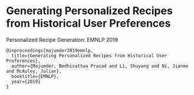 # Generating Personalized Recipes from Historical User Preferences
Personalized Recipe Generation: EMNLP 2019


```
@inproceedings{majumder2019emnlp,
  title={Generating Personalized Recipes from Historical User Preferences},
  author={Majumder, Bodhisattwa Prasad and Li, Shuyang and Ni, Jianmo and McAuley, Julian},
  booktitle={EMNLP},
  year={2019}
}
```